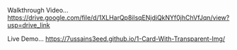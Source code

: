 Walkthrough Video...
https://drive.google.com/file/d/1XLHarQp8ilsqENjdiQkNYf0jhChVfJqn/view?usp=drive_link


Live Demo...
https://7ussains3eed.github.io/1-Card-With-Transparent-Img/
